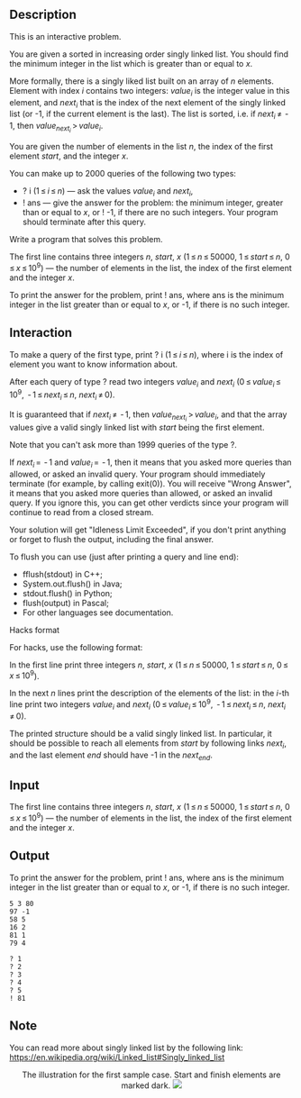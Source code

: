 ## Description

<div><p><span class="tex-font-style-it">This is an interactive problem.</span></p><p>You are given a <span class="tex-font-style-bf">sorted</span> in increasing order singly linked list. You should find the minimum integer in the list which is greater than or equal to <span class="tex-span"><i>x</i></span>.</p><p>More formally, there is a singly liked list built on an array of <span class="tex-span"><i>n</i></span> elements. Element with index <span class="tex-span"><i>i</i></span> contains two integers: <span class="tex-span"><i>value</i><sub class="lower-index"><i>i</i></sub></span> is the integer value in this element, and <span class="tex-span"><i>next</i><sub class="lower-index"><i>i</i></sub></span> that is the index of the next element of the singly linked list (or <span class="tex-font-style-tt">-1</span>, if the current element is the last). The list is sorted, i.e. if <span class="tex-span"><i>next</i><sub class="lower-index"><i>i</i></sub> ≠  - 1</span>, then <span class="tex-span"><i>value</i><sub class="lower-index"><i>next</i><sub class="lower-index"><i>i</i></sub></sub> &gt; <i>value</i><sub class="lower-index"><i>i</i></sub></span>.</p><p>You are given the number of elements in the list <span class="tex-span"><i>n</i></span>, the index of the first element <span class="tex-span"><i>start</i></span>, and the integer <span class="tex-span"><i>x</i></span>.</p><p>You can make up to <span class="tex-span">2000</span> queries of the following two types:</p><ul> <li> <span class="tex-font-style-tt">? i</span> (<span class="tex-span">1 ≤ <i>i</i> ≤ <i>n</i></span>)&nbsp;— ask the values <span class="tex-span"><i>value</i><sub class="lower-index"><i>i</i></sub></span> and <span class="tex-span"><i>next</i><sub class="lower-index"><i>i</i></sub></span>, </li><li> <span class="tex-font-style-tt">! ans</span>&nbsp;— give the answer for the problem: the minimum integer, greater than or equal to <span class="tex-span"><i>x</i></span>, or <span class="tex-font-style-tt">! -1</span>, if there are no such integers. Your program should terminate after this query. </li></ul><p>Write a program that solves this problem.</p></div><div class="input-specification"><p>The first line contains three integers <span class="tex-span"><i>n</i></span>, <span class="tex-span"><i>start</i></span>, <span class="tex-span"><i>x</i></span> (<span class="tex-span">1 ≤ <i>n</i> ≤ 50000</span>, <span class="tex-span">1 ≤ <i>start</i> ≤ <i>n</i></span>, <span class="tex-span">0 ≤ <i>x</i> ≤ 10<sup class="upper-index">9</sup></span>)&nbsp;— the number of elements in the list, the index of the first element and the integer <span class="tex-span"><i>x</i></span>.</p></div><div class="output-specification"><p>To print the answer for the problem, print <span class="tex-font-style-tt">! ans</span>, where <span class="tex-font-style-tt">ans</span> is the minimum integer in the list greater than or equal to <span class="tex-span"><i>x</i></span>, or <span class="tex-font-style-tt">-1</span>, if there is no such integer.</p></div><div><h2>Interaction</h2><p>To make a query of the first type, print <span class="tex-font-style-tt">? i</span> (<span class="tex-span">1 ≤ <i>i</i> ≤ <i>n</i></span>), where <span class="tex-font-style-tt">i</span> is the index of element you want to know information about.</p><p>After each query of type <span class="tex-font-style-tt">?</span> read two integers <span class="tex-span"><i>value</i><sub class="lower-index"><i>i</i></sub></span> and <span class="tex-span"><i>next</i><sub class="lower-index"><i>i</i></sub></span> (<span class="tex-span">0 ≤ <i>value</i><sub class="lower-index"><i>i</i></sub> ≤ 10<sup class="upper-index">9</sup></span>, <span class="tex-span"> - 1 ≤ <i>next</i><sub class="lower-index"><i>i</i></sub> ≤ <i>n</i></span>, <span class="tex-span"><i>next</i><sub class="lower-index"><i>i</i></sub> ≠ 0</span>).</p><p>It is guaranteed that if <span class="tex-span"><i>next</i><sub class="lower-index"><i>i</i></sub> ≠  - 1</span>, then <span class="tex-span"><i>value</i><sub class="lower-index"><i>next</i><sub class="lower-index"><i>i</i></sub></sub> &gt; <i>value</i><sub class="lower-index"><i>i</i></sub></span>, and that the array values give a valid singly linked list with <span class="tex-span"><i>start</i></span> being the first element.</p><p>Note that you can't ask more than <span class="tex-span">1999</span> queries of the type <span class="tex-font-style-tt">?</span>.</p><p>If <span class="tex-span"><i>next</i><sub class="lower-index"><i>i</i></sub> =  - 1</span> and <span class="tex-span"><i>value</i><sub class="lower-index"><i>i</i></sub> =  - 1</span>, then it means that you asked more queries than allowed, or asked an invalid query. Your program should immediately terminate (for example, by calling <span class="tex-font-style-tt">exit(0)</span>). You will receive "<span class="tex-font-style-tt">Wrong Answer</span>", it means that you asked more queries than allowed, or asked an invalid query. If you ignore this, you can get other verdicts since your program will continue to read from a closed stream.</p><p>Your solution will get "Idleness Limit Exceeded", if you don't print anything or forget to <span class="tex-font-style-tt">flush</span> the output, including the final answer.</p><p>To <span class="tex-font-style-tt">flush</span> you can use (just after printing a query and line end):</p><ul> <li> <span class="tex-font-style-tt">fflush(stdout)</span> in C++; </li><li> <span class="tex-font-style-tt">System.out.flush()</span> in Java; </li><li> <span class="tex-font-style-tt">stdout.flush()</span> in Python; </li><li> <span class="tex-font-style-tt">flush(output)</span> in Pascal; </li><li> For other languages see documentation. </li></ul><p><span><span class="tex-font-style-bf">Hacks format</span></span></p><p>For hacks, use the following format:</p><p>In the first line print three integers <span class="tex-span"><i>n</i></span>, <span class="tex-span"><i>start</i></span>, <span class="tex-span"><i>x</i></span> (<span class="tex-span">1 ≤ <i>n</i> ≤ 50000</span>, <span class="tex-span">1 ≤ <i>start</i> ≤ <i>n</i></span>, <span class="tex-span">0 ≤ <i>x</i> ≤ 10<sup class="upper-index">9</sup></span>).</p><p>In the next <span class="tex-span"><i>n</i></span> lines print the description of the elements of the list: in the <span class="tex-span"><i>i</i></span>-th line print two integers <span class="tex-span"><i>value</i><sub class="lower-index"><i>i</i></sub></span> and <span class="tex-span"><i>next</i><sub class="lower-index"><i>i</i></sub></span> (<span class="tex-span">0 ≤ <i>value</i><sub class="lower-index"><i>i</i></sub> ≤ 10<sup class="upper-index">9</sup></span>, <span class="tex-span"> - 1 ≤ <i>next</i><sub class="lower-index"><i>i</i></sub> ≤ <i>n</i></span>, <span class="tex-span"><i>next</i><sub class="lower-index"><i>i</i></sub> ≠ 0</span>).</p><p>The printed structure should be a valid singly linked list. In particular, it should be possible to reach all elements from <span class="tex-span"><i>start</i></span> by following links <span class="tex-span"><i>next</i><sub class="lower-index"><i>i</i></sub></span>, and the last element <span class="tex-span"><i>end</i></span> should have <span class="tex-font-style-tt">-1</span> in the <span class="tex-span"><i>next</i><sub class="lower-index"><i>end</i></sub></span>.</p></div>

## Input

<p>The first line contains three integers <span class="tex-span"><i>n</i></span>, <span class="tex-span"><i>start</i></span>, <span class="tex-span"><i>x</i></span> (<span class="tex-span">1 ≤ <i>n</i> ≤ 50000</span>, <span class="tex-span">1 ≤ <i>start</i> ≤ <i>n</i></span>, <span class="tex-span">0 ≤ <i>x</i> ≤ 10<sup class="upper-index">9</sup></span>)&nbsp;— the number of elements in the list, the index of the first element and the integer <span class="tex-span"><i>x</i></span>.</p>

## Output

<p>To print the answer for the problem, print <span class="tex-font-style-tt">! ans</span>, where <span class="tex-font-style-tt">ans</span> is the minimum integer in the list greater than or equal to <span class="tex-span"><i>x</i></span>, or <span class="tex-font-style-tt">-1</span>, if there is no such integer.</p>





```input1
5 3 80
97 -1
58 5
16 2
81 1
79 4

```




```output1
? 1
? 2
? 3
? 4
? 5
! 81
```



## Note

<p>You can read more about singly linked list by the following link: <a href="https://en.wikipedia.org/wiki/Linked_list#Singly_linked_list">https://en.wikipedia.org/wiki/Linked_list#Singly_linked_list</a> </p><center><p>The illustration for the first sample case. Start and finish elements are marked dark. <img class="tex-graphics" src="file://kVdA5shk.png" style="max-width: 100.0%;max-height: 100.0%;"></p></center>
